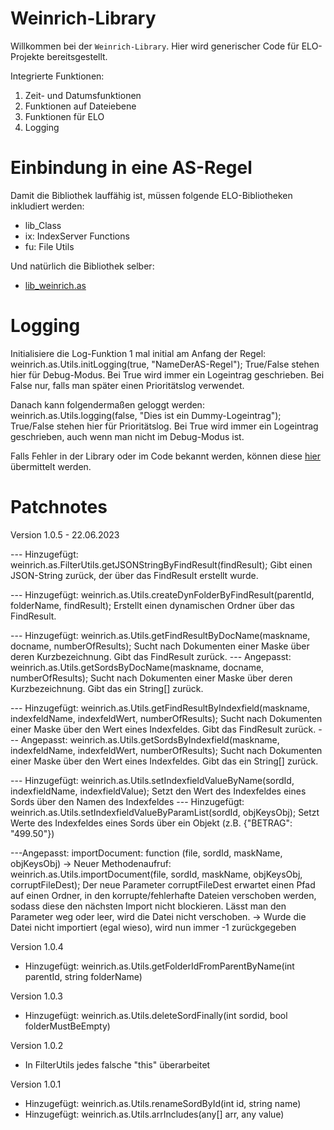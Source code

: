 # Weinrich-Library

Willkommen bei der `Weinrich-Library`. Hier wird generischer Code für ELO-Projekte bereitsgestellt.

Integrierte Funktionen:

1. Zeit- und Datumsfunktionen
2. Funktionen auf Dateiebene
3. Funktionen für ELO
4. Logging

# Einbindung in eine AS-Regel

Damit die Bibliothek lauffähig ist, müssen folgende ELO-Bibliotheken inkludiert werden:

- lib_Class
- ix: IndexServer Functions
- fu: File Utils

Und natürlich die Bibliothek selber:

- <a href="https://ekweinrich.github.io/Weinrich-Library/lib_weinrich.as.js.html">lib_weinrich.as</a>

# Logging

Initialisiere die Log-Funktion 1 mal initial am Anfang der Regel:
weinrich.as.Utils.initLogging(true, "NameDerAS-Regel");
True/False stehen hier für Debug-Modus. Bei True wird immer ein Logeintrag geschrieben. Bei False nur, falls man später einen Prioritätslog verwendet.

Danach kann folgendermaßen geloggt werden:
weinrich.as.Utils.logging(false, "Dies ist ein Dummy-Logeintrag");
True/False stehen hier für Prioritätslog. Bei True wird immer ein Logeintrag geschrieben, auch wenn man nicht im Debug-Modus ist.


Falls Fehler in der Library oder im Code bekannt werden, können diese <a href="https://github.com/ekWeinrich/Weinrich-Library/issues">hier</a> 
übermittelt werden.

# Patchnotes

Version 1.0.5 - 22.06.2023

--- Hinzugefügt: weinrich.as.FilterUtils.getJSONStringByFindResult(findResult);
Gibt einen JSON-String zurück, der über das FindResult erstellt wurde.

--- Hinzugefügt: weinrich.as.Utils.createDynFolderByFindResult(parentId, folderName, findResult);
Erstellt einen dynamischen Ordner über das FindResult.

--- Hinzugefügt: weinrich.as.Utils.getFindResultByDocName(maskname, docname, numberOfResults);
Sucht nach Dokumenten einer Maske über deren Kurzbezeichnung. Gibt das FindResult zurück.
--- Angepasst: weinrich.as.Utils.getSordsByDocName(maskname, docname, numberOfResults);
Sucht nach Dokumenten einer Maske über deren Kurzbezeichnung. Gibt das ein String[] zurück.

--- Hinzugefügt: weinrich.as.Utils.getFindResultByIndexfield(maskname, indexfeldName, indexfeldWert, numberOfResults);
Sucht nach Dokumenten einer Maske über den Wert eines Indexfeldes. Gibt das FindResult zurück.
--- Angepasst: weinrich.as.Utils.getSordsByIndexfield(maskname, indexfeldName, indexfeldWert, numberOfResults);
Sucht nach Dokumenten einer Maske über den Wert eines Indexfeldes. Gibt das ein String[] zurück.

--- Hinzugefügt: weinrich.as.Utils.setIndexfieldValueByName(sordId, indexfieldName, indexfieldValue);
Setzt den Wert des Indexfeldes eines Sords über den Namen des Indexfeldes
--- Hinzugefügt: weinrich.as.Utils.setIndexfieldValueByParamList(sordId, objKeysObj);
Setzt Werte des Indexfeldes eines Sords über ein Objekt (z.B. {"BETRAG": "499.50"})

---Angepasst: importDocument: function (file, sordId, maskName, objKeysObj)
    -> Neuer Methodenaufruf: weinrich.as.Utils.importDocument(file, sordId, maskName, objKeysObj, corruptFileDest);
       Der neue Parameter corruptFileDest erwartet einen Pfad auf einen Ordner, in den korrupte/fehlerhafte Dateien verschoben werden,
       sodass diese den nächsten Import nicht blockieren. Lässt man den Parameter weg oder leer, wird die Datei nicht verschoben.
    -> Wurde die Datei nicht importiert (egal wieso), wird nun immer -1 zurückgegeben

Version 1.0.4

- Hinzugefügt: weinrich.as.Utils.getFolderIdFromParentByName(int parentId, string folderName)

Version 1.0.3

- Hinzugefügt: weinrich.as.Utils.deleteSordFinally(int sordid, bool folderMustBeEmpty)

Version 1.0.2

- In FilterUtils jedes falsche "this" überarbeitet

Version 1.0.1

- Hinzugefügt: weinrich.as.Utils.renameSordById(int id, string name)
- Hinzugefügt: weinrich.as.Utils.arrIncludes(any[] arr, any value)